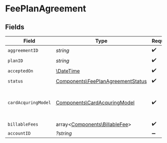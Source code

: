 # FeePlanAgreement


## Fields

| Field                                                                                  | Type                                                                                   | Required                                                                               | Description                                                                            |
| -------------------------------------------------------------------------------------- | -------------------------------------------------------------------------------------- | -------------------------------------------------------------------------------------- | -------------------------------------------------------------------------------------- |
| `aggreementID`                                                                         | *string*                                                                               | :heavy_check_mark:                                                                     | N/A                                                                                    |
| `planID`                                                                               | *string*                                                                               | :heavy_check_mark:                                                                     | N/A                                                                                    |
| `acceptedOn`                                                                           | [\DateTime](https://www.php.net/manual/en/class.datetime.php)                          | :heavy_check_mark:                                                                     | N/A                                                                                    |
| `status`                                                                               | [Components\FeePlanAgreementStatus](../../Models/Components/FeePlanAgreementStatus.md) | :heavy_check_mark:                                                                     | N/A                                                                                    |
| `cardAcquringModel`                                                                    | [Components\CardAcquringModel](../../Models/Components/CardAcquringModel.md)           | :heavy_check_mark:                                                                     | Specifies the card processing pricing model                                            |
| `billableFees`                                                                         | array<[Components\BillableFee](../../Models/Components/BillableFee.md)>                | :heavy_check_mark:                                                                     | N/A                                                                                    |
| `accountID`                                                                            | *?string*                                                                              | :heavy_minus_sign:                                                                     | N/A                                                                                    |